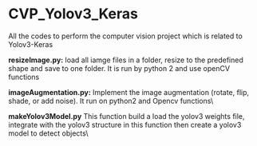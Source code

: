 # CVP_Yolov3_Keras
All the codes to perform the computer vision project which is related to Yolov3-Keras

**resizeImage.py:** 
load all iamge files in a folder, resize to the predefined shape and save to one folder. It is run by python 2 and use openCV functions

**imageAugmentation.py:** 
Implement the image augmentation (rotate, flip, shade, or add noise). It run on python2 and Opencv functions\

**makeYolov3Model.py** This function build a load the yolov3 weights file, integrate with the yolov3 structure in this function then create a yolov3 model to detect objects\
